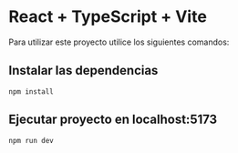 # React + TypeScript + Vite

Para utilizar este proyecto utilice los siguientes comandos:

## Instalar las dependencias

```
npm install
```

## Ejecutar proyecto en localhost:5173

```
npm run dev
```
